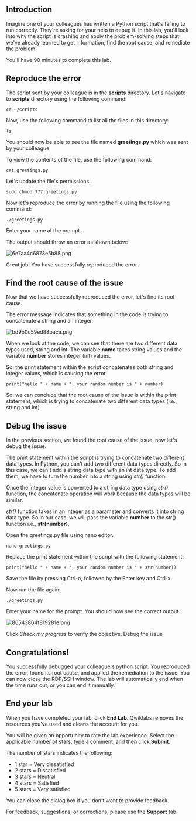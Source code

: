 ## Introduction

Imagine one of your colleagues has written a Python script that's failing to run correctly. They're asking for your help to debug it. In this lab, you'll look into why the script is crashing and apply the problem-solving steps that we've already learned to get information, find the root cause, and remediate the problem.

You'll have 90 minutes to complete this lab.


## Reproduce the error

The script sent by your colleague is in the **scripts** directory. Let's navigate to **scripts** directory using the following command:

```cd ~/scripts```

Now, use the following command to list all the files in this directory:

```ls```

You should now be able to see the file named **greetings.py** which was sent by your colleague.

To view the contents of the file, use the following command:

```cat greetings.py```

Let's update the file's permissions.

```sudo chmod 777 greetings.py```

Now let's reproduce the error by running the file using the following command:

```./greetings.py```

Enter your name at the prompt.

The output should throw an error as shown below:

![6e7aa4c6873e5b88.png](https://cdn.qwiklabs.com/Oyv%2FifLM44eFaWmxI6QaVjmO%2BHHFLnSQyPLkeV9ZxB4%3D)

Great job! You have successfully reproduced the error.

## Find the root cause of the issue

Now that we have successfully reproduced the error, let's find its root cause.

The error message indicates that something in the code is trying to concatenate a string and an integer.

![bd9b0c59ed88baca.png](https://cdn.qwiklabs.com/65BI%2F349hD%2Bkh%2Bcy0vd4Thy1kVATBLD0ygxJQPbLJxU%3D)

When we look at the code, we can see that there are two different data types used, string and int. The variable **name** takes string values and the variable **number** stores integer (int) values.

So, the print statement within the script concatenates both string and integer values, which is causing the error.

`print("hello " + name + ", your random number is " + number)`

So, we can conclude that the root cause of the issue is within the print statement, which is trying to concatenate two different data types (i.e., string and int).

## Debug the issue

In the previous section, we found the root cause of the issue, now let's debug the issue.

The print statement within the script is trying to concatenate two different data types. In Python, you can't add two different data types directly. So in this case, we can't add a string data type with an int data type. To add them, we have to turn the number into a string using _str()_ function.

Once the integer value is converted to a string data type using _str()_ function, the concatenate operation will work because the data types will be similar.

_str()_ function takes in an integer as a parameter and converts it into string data type. So in our case, we will pass the variable **number** to the str() function i.e., **str(number)**.

Open the greetings.py file using nano editor.

```nano greetings.py```

Replace the print statement within the script with the following statement:

```print("hello " + name + ", your random number is " + str(number))```

Save the file by pressing Ctrl-o, followed by the Enter key and Ctrl-x.

Now run the file again.

```./greetings.py```

Enter your name for the prompt. You should now see the correct output.

![86543864f819281e.png](https://cdn.qwiklabs.com/C0TnHguUi4xUwzToNSIwOKJ%2FV6kuCNKaoXIZY%2F%2FwFMw%3D)

Click _Check my progress_ to verify the objective. Debug the issue

## Congratulations!

You successfully debugged your colleague's python script. You reproduced the error, found its root cause, and applied the remediation to the issue. You can now close the RDP/SSH window. The lab will automatically end when the time runs out, or you can end it manually.

## End your lab

When you have completed your lab, click **End Lab**. Qwiklabs removes the resources you’ve used and cleans the account for you.

You will be given an opportunity to rate the lab experience. Select the applicable number of stars, type a comment, and then click **Submit**.

The number of stars indicates the following:

-   1 star = Very dissatisfied
-   2 stars = Dissatisfied
-   3 stars = Neutral
-   4 stars = Satisfied
-   5 stars = Very satisfied

You can close the dialog box if you don't want to provide feedback.

For feedback, suggestions, or corrections, please use the **Support** tab.